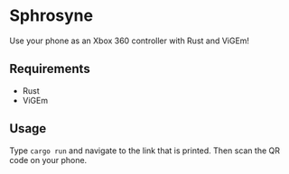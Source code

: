 # Sphrosyne

Use your phone as an Xbox 360 controller with Rust and ViGEm!

## Requirements

* Rust
* ViGEm

## Usage
Type `cargo run` and navigate to the link that is printed. Then scan the QR code on your phone.
